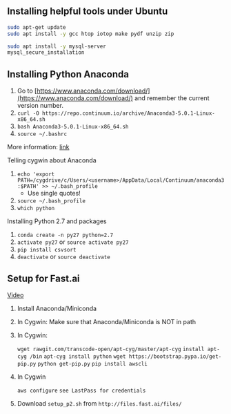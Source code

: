 

## Installing helpful tools under Ubuntu

```bash
sudo apt-get update
sudo apt install -y gcc htop iotop make pydf unzip zip
```
```bash
sudo apt install -y mysql-server
mysql_secure_installation
```

## Installing Python Anaconda

1. Go to [https://www.anaconda.com/download/](https://www.anaconda.com/download/) and remember the current version number.
2. `curl -O https://repo.continuum.io/archive/Anaconda3-5.0.1-Linux-x86_64.sh`
3. `bash Anaconda3-5.0.1-Linux-x86_64.sh`
4. `source ~/.bashrc`

More information: [link](https://www.digitalocean.com/community/tutorials/how-to-install-the-anaconda-python-distribution-on-ubuntu-16-04)

Telling cygwin about Anaconda
1. `echo 'export PATH=/cygdrive/c/Users/<username>/AppData/Local/Continuum/anaconda3:$PATH' >> ~/.bash_profile`
    * Use single quotes!
2. `source ~/.bash_profile`
3. `which python`

Installing Python 2.7 and packages
1. `conda create -n py27 python=2.7`
2. `activate py27` or `source activate py27`
3. `pip install csvsort`
4. `deactivate` or `source deactivate`


## Setup for Fast.ai

[Video](https://www.youtube.com/watch?v=8rjRfW4JM2I)

1. Install Anaconda/Miniconda
2. In Cygwin: Make sure that Anaconda/Miniconda is NOT in path
3. In Cygwin:

    `wget rawgit.com/transcode-open/apt-cyg/master/apt-cyg`
    `install apt-cyg /bin`
    `apt-cyg install python`
    `wget https://bootstrap.pypa.io/get-pip.py`
    `python get-pip.py`
    `pip install awscli`

4. In Cygwin

    `aws configure`
    `see LastPass for credentials`

5. Download `setup_p2.sh` from `http://files.fast.ai/files/`
